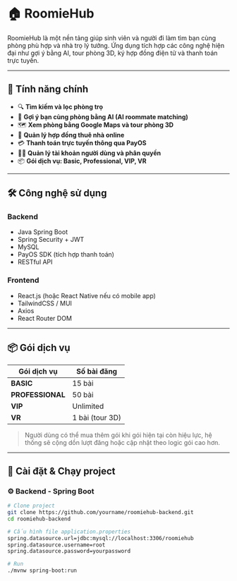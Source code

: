 # 🏠 RoomieHub

RoomieHub là một nền tảng giúp sinh viên và người đi làm tìm bạn cùng phòng phù hợp và nhà trọ lý tưởng. Ứng dụng tích hợp các công nghệ hiện đại như gợi ý bằng AI, tour phòng 3D, ký hợp đồng điện tử và thanh toán trực tuyến.

---

## 🚀 Tính năng chính

- 🔍 **Tìm kiếm và lọc phòng trọ**
- 👯 **Gợi ý bạn cùng phòng bằng AI (AI roommate matching)**
- 🗺️ **Xem phòng bằng Google Maps và tour phòng 3D**
- 🧾 **Quản lý hợp đồng thuê nhà online**
- 💳 **Thanh toán trực tuyến thông qua PayOS**
- 🧑‍💼 **Quản lý tài khoản người dùng và phân quyền**
- 📦 **Gói dịch vụ: Basic, Professional, VIP, VR**

---

## 🛠️ Công nghệ sử dụng

### Backend
- Java Spring Boot
- Spring Security + JWT
- MySQL
- PayOS SDK (tích hợp thanh toán)
- RESTful API

### Frontend
- React.js (hoặc React Native nếu có mobile app)
- TailwindCSS / MUI
- Axios
- React Router DOM

---

## 📦 Gói dịch vụ

| Gói dịch vụ   | Số bài đăng   |
|---------------|----------------|
| **BASIC**     | 15 bài         |
| **PROFESSIONAL** | 50 bài     |
| **VIP**       | Unlimited       |
| **VR**        | 1 bài (tour 3D) |

> Người dùng có thể mua thêm gói khi gói hiện tại còn hiệu lực, hệ thống sẽ cộng dồn lượt đăng hoặc cập nhật theo logic gói cao hơn.

---

## 🧪 Cài đặt & Chạy project

### ⚙️ Backend - Spring Boot

```bash
# Clone project
git clone https://github.com/yourname/roomiehub-backend.git
cd roomiehub-backend

# Cấu hình file application.properties
spring.datasource.url=jdbc:mysql://localhost:3306/roomiehub
spring.datasource.username=root
spring.datasource.password=yourpassword

# Run
./mvnw spring-boot:run
